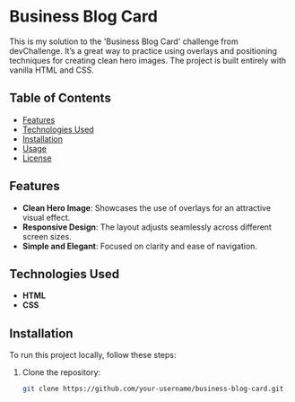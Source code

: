 # Business Blog Card

This is my solution to the 'Business Blog Card' challenge from devChallenge. It’s a great way to practice using overlays and positioning techniques for creating clean hero images. The project is built entirely with vanilla HTML and CSS.

## Table of Contents

- [Features](#features)
- [Technologies Used](#technologies-used)
- [Installation](#installation)
- [Usage](#usage)
- [License](#license)

## Features

- **Clean Hero Image**: Showcases the use of overlays for an attractive visual effect.
- **Responsive Design**: The layout adjusts seamlessly across different screen sizes.
- **Simple and Elegant**: Focused on clarity and ease of navigation.

## Technologies Used

- **HTML**
- **CSS**

## Installation

To run this project locally, follow these steps:

1. Clone the repository:
   ```bash
   git clone https://github.com/your-username/business-blog-card.git
